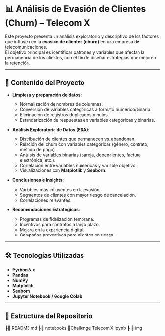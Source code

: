 # 📊 Análisis de Evasión de Clientes (Churn) – Telecom X

Este proyecto presenta un análisis exploratorio y descriptivo de los factores que influyen en la **evasión de clientes (churn)** en una empresa de telecomunicaciones.  
El objetivo principal es identificar patrones y variables que afectan la permanencia de los clientes, con el fin de diseñar estrategias que mejoren la retención.

---

## 📌 Contenido del Proyecto

- **Limpieza y preparación de datos**:  
  - Normalización de nombres de columnas.
  - Conversión de variables categóricas a formato numérico/binario.
  - Eliminación de registros duplicados y nulos.
  - Estandarización de respuestas en variables categóricas y binarias.

- **Análisis Exploratorio de Datos (EDA)**:  
  - Distribución de clientes que permanecen vs. abandonan.
  - Relación del churn con variables categóricas (género, contrato, método de pago).
  - Análisis de variables binarias (pareja, dependientes, factura electrónica, etc.).
  - Correlación entre variables numéricas y variable objetivo.
  - Visualizaciones con **Matplotlib** y **Seaborn**.

- **Conclusiones e Insights**:  
  - Variables más influyentes en la evasión.
  - Segmentos de clientes con mayor riesgo de cancelación.
  - Correlaciones relevantes.

- **Recomendaciones Estratégicas**:  
  - Programas de fidelización temprana.
  - Incentivos para contratos a largo plazo.
  - Mejora en la experiencia digital.
  - Campañas preventivas para clientes en riesgo.

---

## 🛠 Tecnologías Utilizadas

- **Python 3.x**
- **Pandas**
- **NumPy**
- **Matplotlib**
- **Seaborn**
- **Jupyter Notebook / Google Colab**

---

## 📂 Estructura del Repositorio
┣📜 README.md
┣📂 notebooks
  📜Challenge Telecom X.ipynb
┣ 📂 img
  


